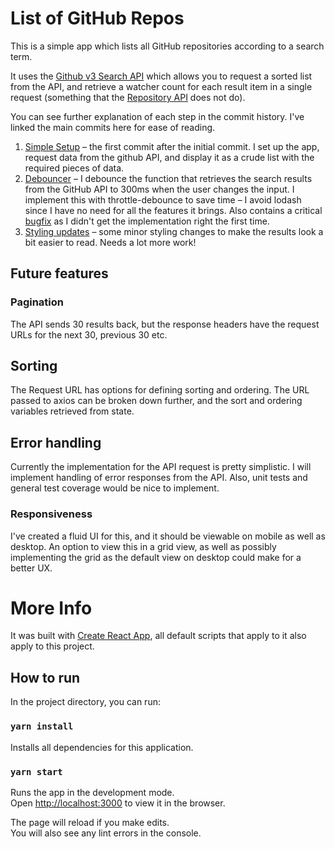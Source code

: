 # List of GitHub Repos

This is a simple app which lists all GitHub repositories according to a search term.

It uses the [Github v3 Search API](https://developer.github.com/v3/search/#search-repositories) which allows you to request a sorted list from the API, and retrieve a watcher count for each result item in a single request (something that the [Repository API](https://developer.github.com/v3/repos/) does not do).

You can see further explanation of each step in the commit history. I've linked the main commits here for ease of reading.

1. [Simple Setup](https://github.com/ademagic/repo-list/commit/0e2099f12e3043d07ac4dc03836391f6f0d16dfa) – the first commit after the initial commit. I set up the app, request data from the github API, and display it as a crude list with the required pieces of data.
2. [Debouncer](https://github.com/ademagic/repo-list/commit/e5da0c031cdd4c3b3da0fe0bd8485d9d7c7d8b3f) – I debounce the function that retrieves the search results from the GitHub API to 300ms when the user changes the input. I implement this with throttle-debounce to save time – I avoid lodash since I have no need for all the features it brings. Also contains a critical [bugfix](https://github.com/ademagic/repo-list/commit/71532dae0fd221c246eff49e0d46760790cd2594) as I didn't get the implementation right the first time.
3. [Styling updates](https://github.com/ademagic/repo-list/commit/952cb28d55bb0af17c1a9473aba3340c3f1f99d0) – some minor styling changes to make the results look a bit easier to read. Needs a lot more work!

## Future features
### Pagination
The API sends 30 results back, but the response headers have the request URLs for the next 30, previous 30 etc.

## Sorting
The Request URL has options for defining sorting and ordering. The URL passed to axios can be broken down further, and the sort and ordering variables retrieved from state.

## Error handling
Currently the implementation for the API request is pretty simplistic. I will implement handling of error responses from the API. Also, unit tests and general test coverage would be nice to implement.

### Responsiveness
I've created a fluid UI for this, and it should be viewable on mobile as well as desktop. An option to view this in a grid view, as well as possibly implementing the grid as the default view on desktop could make for a better UX.

# More Info

It was built with [Create React App](https://github.com/facebook/create-react-app), all default scripts that apply to it also apply to this project.

## How to run

In the project directory, you can run:

### `yarn install`

Installs all dependencies for this application. 

### `yarn start`

Runs the app in the development mode.<br />
Open [http://localhost:3000](http://localhost:3000) to view it in the browser.

The page will reload if you make edits.<br />
You will also see any lint errors in the console.
